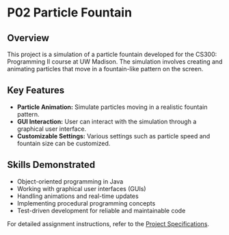 # P02 Particle Fountain
## Overview
This project is a simulation of a particle fountain developed for the CS300: Programming II course at UW Madison. The simulation involves creating and animating particles that move in a fountain-like pattern on the screen.

## Key Features
- **Particle Animation:** Simulate particles moving in a realistic fountain pattern.
- **GUI Interaction:** User can interact with the simulation through a graphical user interface.
- **Customizable Settings:** Various settings such as particle speed and fountain size can be customized.

## Skills Demonstrated
- Object-oriented programming in Java
- Working with graphical user interfaces (GUIs)
- Handling animations and real-time updates
- Implementing procedural programming concepts
- Test-driven development for reliable and maintainable code

For detailed assignment instructions, refer to the [Project Specifications](./Specifications.md).
